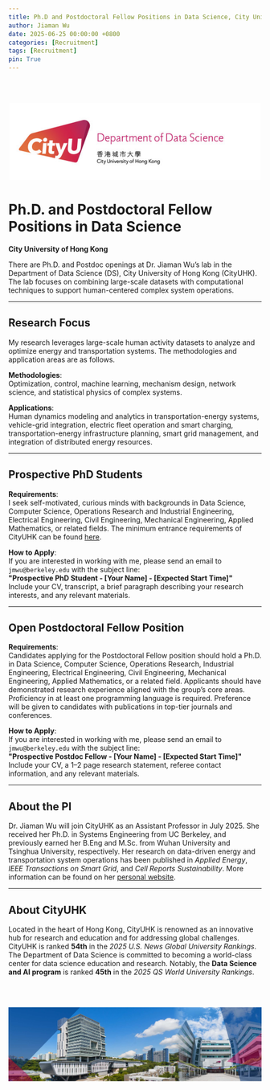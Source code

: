 ```yaml
---
title: Ph.D and Postdoctoral Fellow Positions in Data Science, City University of Hong Kong
author: Jiaman Wu
date: 2025-06-25 00:00:00 +0800
categories: [Recruitment]
tags: [Recruitment]
pin: True
---
```


<br/>
<br/>
<p align="center">
  <img src="../assets/fig/cityulogo.jpg" width="500">
  <br><i> </i>
</p>


# Ph.D. and Postdoctoral Fellow Positions in Data Science  
**City University of Hong Kong**  

There are Ph.D. and Postdoc openings at Dr. Jiaman Wu’s lab in the Department of Data Science (DS), City University of Hong Kong (CityUHK). The lab focuses on combining large-scale datasets with computational techniques to support human-centered complex system operations.

---

## Research Focus

My research leverages large-scale human activity datasets to analyze and optimize energy and transportation systems. The methodologies and application areas are as follows.

**Methodologies**:  
Optimization, control, machine learning, mechanism design, network science, and statistical physics of complex systems.

**Applications**:  
Human dynamics modeling and analytics in transportation-energy systems, vehicle-grid integration, electric fleet operation and smart charging, transportation-energy infrastructure planning, smart grid management, and integration of distributed energy resources.

---

## Prospective PhD Students

**Requirements**:  
I seek self-motivated, curious minds with backgrounds in Data Science, Computer Science, Operations Research and Industrial Engineering, Electrical Engineering, Civil Engineering, Mechanical Engineering, Applied Mathematics, or related fields. The minimum entrance requirements of CityUHK can be found [here](https://www.cityu.edu.hk/pg/research-degree-programmes/entrance-requirements).

**How to Apply**:  
If you are interested in working with me, please send an email to `jmwu@berkeley.edu` with the subject line:  
**"Prospective PhD Student - [Your Name] - [Expected Start Time]"**  
Include your CV, transcript, a brief paragraph describing your research interests, and any relevant materials.

---

## Open Postdoctoral Fellow Position

**Requirements**:  
Candidates applying for the Postdoctoral Fellow position should hold a Ph.D. in Data Science, Computer Science, Operations Research, Industrial Engineering, Electrical Engineering, Civil Engineering, Mechanical Engineering, Applied Mathematics, or a related field. Applicants should have demonstrated research experience aligned with the group’s core areas. Proficiency in at least one programming language is required. Preference will be given to candidates with publications in top-tier journals and conferences.

**How to Apply**:  
If you are interested in working with me, please send an email to `jmwu@berkeley.edu` with the subject line:  
**"Prospective Postdoc Fellow - [Your Name] - [Expected Start Time]"**  
Include your CV, a 1–2 page research statement, referee contact information, and any relevant materials.

---

## About the PI

Dr. Jiaman Wu will join CityUHK as an Assistant Professor in July 2025. She received her Ph.D. in Systems Engineering from UC Berkeley, and previously earned her B.Eng and M.Sc. from Wuhan University and Tsinghua University, respectively. Her research on data-driven energy and transportation system operations has been published in *Applied Energy*, *IEEE Transactions on Smart Grid*, and *Cell Reports Sustainability*. More information can be found on her [personal website](https://charmainewu.github.io/about/).

---

## About CityUHK

Located in the heart of Hong Kong, CityUHK is renowned as an innovative hub for research and education and for addressing global challenges. CityUHK is ranked **54th** in the *2025 U.S. News Global University Rankings*. The Department of Data Science is committed to becoming a world-class center for data science education and research. Notably, the **Data Science and AI program** is ranked **45th** in the *2025 QS World University Rankings*.

<br/>
<br/>
<p align="center">
  <img src="../assets/fig/cityucampus.png" width="900">
  <br><i> </i>
</p>
